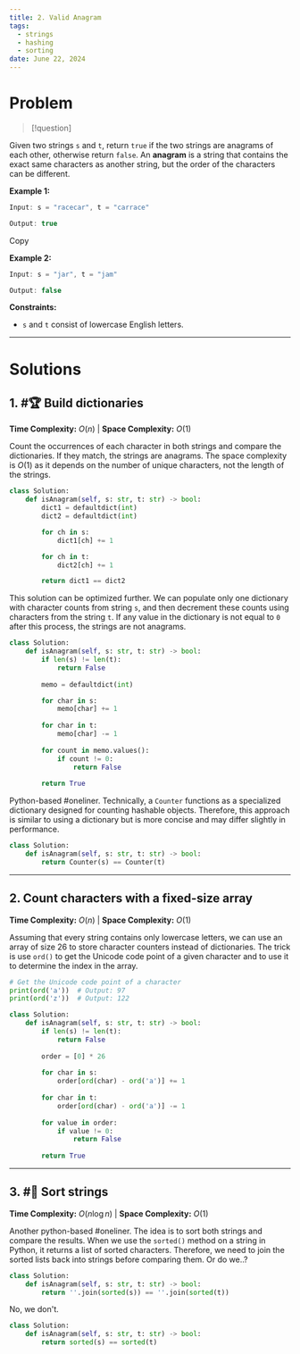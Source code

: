 ```yaml
---
title: 2. Valid Anagram
tags:
  - strings
  - hashing
  - sorting
date: June 22, 2024
---
```

# Problem

> [!question] 
>
Given two strings `s` and `t`, return `true` if the two strings are anagrams of each other, otherwise return `false`. An **anagram** is a string that contains the exact same characters as another string, but the order of the characters can be different.

**Example 1:**

```java
Input: s = "racecar", t = "carrace"

Output: true
```

Copy

**Example 2:**

```java
Input: s = "jar", t = "jam"

Output: false
```

**Constraints:**

- `s` and `t` consist of lowercase English letters.

---

# Solutions

## 1.  #🏆  Build dictionaries

**Time Complexity:** $O(n)$  |  **Space Complexity:** $O(1)$

Count the occurrences of each character in both strings and compare the dictionaries. If they match, the strings are anagrams. The space complexity is $O(1)$ as it depends on the number of unique characters, not the length of the strings.


```python
class Solution:
    def isAnagram(self, s: str, t: str) -> bool:
        dict1 = defaultdict(int)
        dict2 = defaultdict(int)

        for ch in s:
            dict1[ch] += 1

        for ch in t:    
            dict2[ch] += 1

        return dict1 == dict2
```

This solution can be optimized further. We can populate only one dictionary with character counts from string `s`, and then decrement these counts using characters from the string `t`. If any value in the dictionary is not equal to `0` after this process, the strings are not anagrams.

```python
class Solution:
    def isAnagram(self, s: str, t: str) -> bool:
        if len(s) != len(t):
            return False
        
        memo = defaultdict(int)

        for char in s:
            memo[char] += 1
        
        for char in t:
            memo[char] -= 1
        
        for count in memo.values():
            if count != 0:
                return False
            
        return True
```

Python-based #oneliner. Technically, a `Counter` functions as a specialized dictionary designed for counting hashable objects. Therefore, this approach is similar to using a dictionary but is more concise and may differ slightly in performance.

```python
class Solution:
    def isAnagram(self, s: str, t: str) -> bool:
        return Counter(s) == Counter(t)
```

---
## 2.  Count characters with a fixed-size array

**Time Complexity:** $O(n)$  |  **Space Complexity:** $O(1)$

Assuming that every string contains only lowercase letters, we can use an array of size 26 to store character counters instead of dictionaries. The trick is use `ord()` to get the Unicode code point of a given character and to use it to determine the index in the array.

```python
# Get the Unicode code point of a character 
print(ord('a'))  # Output: 97 
print(ord('z'))  # Output: 122
```

```python
class Solution:
    def isAnagram(self, s: str, t: str) -> bool:
        if len(s) != len(t):
            return False
        
        order = [0] * 26 
        
        for char in s:
            order[ord(char) - ord('a')] += 1
        
        for char in t:
            order[ord(char) - ord('a')] -= 1
        
        for value in order:
            if value != 0:
                return False
        
        return True

```

---
## 3.  #🍔  Sort strings

**Time Complexity:** $O(n \log n)$  |  **Space Complexity:** $O(1)$

Another python-based #oneliner. The idea is to sort both strings and compare the results. When we use the `sorted()` method on a string in Python, it returns a list of sorted characters. Therefore, we need to join the sorted lists back into strings before comparing them. Or do we..?

```python
class Solution:
    def isAnagram(self, s: str, t: str) -> bool:
        return ''.join(sorted(s)) == ''.join(sorted(t))
```

No, we don't.

```python
class Solution:
    def isAnagram(self, s: str, t: str) -> bool:
        return sorted(s) == sorted(t)
```
